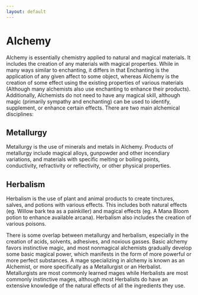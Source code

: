 ```yaml
---
layout: default
---
```


# Alchemy

Alchemy is essentially chemistry applied to natural and magical materials. It includes the creation of any materials with magical properties. While in many ways similar to enchanting, it differs in that Enchanting is the application of any given affect to some object, whereas Alchemy is the creation of some effect using the existing properties of various materials (Although many alchemists also use enchanting to enhance their products). Additionally, Alchemists do not need to have any magical skill, although magic (primarily sympathy and enchanting) can be used to identify, supplement, or enhance certain effects.
There are two main alchemical disciplines:

## Metallurgy
 
Metallurgy is the use of minerals and metals in Alchemy. Products of metallurgy include magical alloys, gunpowder and other incendiary variations, and materials with specific melting or boiling points, conductivity, refractivity or reflectivity, or other physical properties.

## Herbalism
 
Herbalism is the use of plant and animal products to create tinctures, salves, and potions with various effects. This includes both natural effects (eg. Willow bark tea as a painkiller) and magical effects (eg. A Mana Bloom potion to enhance available arcana). Herbalism also includes the creation of various poisons. 

There is some overlap between metallurgy and herbalism, especially in the creation of acids, solvents, adhesives, and noxious gasses.
Basic alchemy favors instinctive magic, and most nonmagical alchemists gradually develop some basic magical power, which manifests in the form of more powerful or more perfect substances.
A mage specializing in alchemy is known as an Alchemist, or more specifically as a Metallurgist or an Herbalist. Metallurgists are most commonly learned mages while Herbalists are most commonly instinctive mages, although most Herbalists do have an extensive knowledge of the natural effects of all the ingredients they use. 